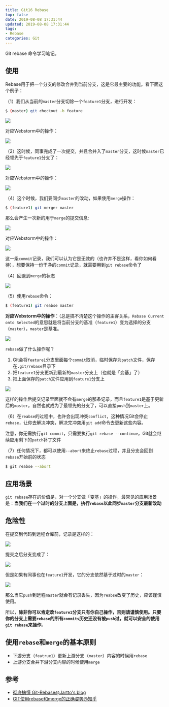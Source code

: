 ```yaml
---
title: Git16 Rebase
top: false
date: 2019-08-08 17:31:44
updated: 2019-08-08 17:31:44
tags: 
- Rebase
categories: Git
---
```


Git rebase 命令学习笔记。

<!-- more -->

## 使用

Rebase用于把一个分支的修改合并到当前分支，这是它最主要的功能。看下面这个例子：

（1）我们从当前的`master`分支切除一个`feature1`分支，进行开发：

```BASH
$ (master) git checkout -b feature
```

![](http://image.oldzhou.cn/FsNZ3hkxEHAnXgf7XffSP0x_Yjkb)

对应Webstorm中的操作：

![](http://image.oldzhou.cn/FudDfZ7MNDC1lFsSltJo3mqiaEHf)

（2）这时候，同事完成了一次提交，并且合并入了`master`分支，这时候`master`已经领先于`feature1`分支了：

![](http://image.oldzhou.cn/FvPRsb8ATfrqZsblbInq2OQxp6cz)

对应Webstorm中的操作：

![](http://image.oldzhou.cn/Fu7SCUDpg2XEvtqEbMROUdrM1TsV)

（4）这个时候，我们要同步`master`的改动，如果使用`merge`操作：

```BASH
$ (feature1) git merger master
```

那么会产生一次新的用于`merge`的提交信息:

![](http://image.oldzhou.cn/Fv3BTdRnGa4pDcvi8yUQFDBUQzLN)

对应Webstorm中的操作：

![](http://image.oldzhou.cn/FheOimNG23WQ8pTvzijRTdTPvO8H)

这一条`commit`记录，我们可以认为它是无效的（也许并不是这样，看你如何看待），想要保持一份干净的`commit`记录，就需要用到`git rebase`命令了

（4）回退到`merge`的状态

![](http://image.oldzhou.cn/FvPRsb8ATfrqZsblbInq2OQxp6cz)

（5）使用`rebase`命令：

```BASH
$ (feature1) git reabse master
```

**对应Webstorm中的操作**：（总是搞不清楚这个操作的主客关系，`Rebase Current onto Selected`的意思就是将当前分支的基准（`feature1`）变为选择的分支（`master`），`master`是基准。

![](http://image.oldzhou.cn/FkeD_vtz0uo8LBChB8l1HwdmA_gM)

`rebase`做了什么操作呢？

1. Git会将`feature1`分支里面每个`commit`取消，临时保存为`patch`文件，保存在`.git/rebase`目录下
2. 把`feature1`分支更新到最新的`master`分支上（也就是「变基」了）
3. 把上面保存的`patch`文件应用到`feature1`分支上

![](http://image.oldzhou.cn/FjUhbg7Y6A7LznYf9dBlIcyY6qhd)

这样的操作后提交记录里面就不会有`merge`的那条记录，而且`feature1`是基于更新后的`master`，自然也就成为了最领先的分支了，可以直接`push`到`master`上。

（6）在`reabse`的过程中，也许会出现冲突`conflict`，这种情况Git会停止`rebase`，让你去解决冲突，解决完冲突用`git add`命令去更新这些内容。

注意，你无需执行`git commit`，只需要执行`git rebase --continue`，Git就会继续应用剩下的`patch`补丁文件


（7）任何情况下，都可以使用`--abort`来终止`rebase`过程，并且分支会回到`rebase`开始前的状态

```BASH
$ git reabse --abort
```

## 应用场景

`git rebase`存在的价值是，对一个分支做「变基」的操作，最常见的应用场景是：**当我们在一个过时的分支上面是，执行`rebase`以此同步`master`分支最新改动**


## 危险性

在提交到代码到远程仓库前，记录是这样的：

![](http://image.oldzhou.cn/FvPRsb8ATfrqZsblbInq2OQxp6cz)

提交之后分支变成了：

![](http://image.oldzhou.cn/FjUhbg7Y6A7LznYf9dBlIcyY6qhd)

但是如果有同事也在`feature1`开发，它的分支依然基于过时的`master`：

![](http://image.oldzhou.cn/Fof8qQxEZJ7C_fX5n6CPNCjtskCE)

那么当它`push`到远程`master`就会有记录丢失，因为`reabse`改变了历史，应该谨慎使用。

所以，**除非你可以肯定改`feature1`分支只有你自己操作，否则请谨慎使用。只要你的分支上需要`rebase`的所有`commits`历史还没有被`push`过，就可以安全的使用`git rebase`来操作**。

## 使用`rebase`和`merge`的基本原则

- 下游分支（`featrue1`）更新上游分支（`master`）内容的时候用`rebase`
- 上游分支合并下游分支内容的时候使用`merge`




## 参考

- [彻底搞懂 Git-Rebase@Jartto's blog](http://jartto.wang/2018/12/11/git-rebase/)
- [GIT使用rebase和merge的正确姿势@知乎](https://zhuanlan.zhihu.com/p/34197548)
